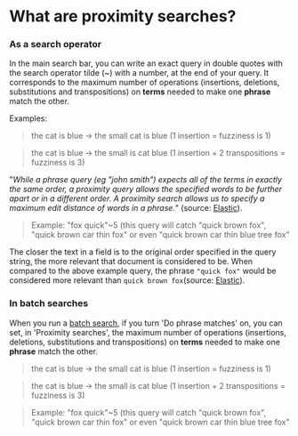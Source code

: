 # What are proximity searches?

### As a search operator

In the main search bar, you can write an exact query in double quotes with the search operator tilde (\~) with a number, at the end of your query. It corresponds to the maximum number of operations (insertions, deletions, substitutions and transpositions) on **terms** needed to make one **phrase** match the other.

Examples:

> the cat is blue -> the small cat is blue (1 insertion = fuzziness is 1)

> the cat is blue -> the small is cat blue (1 insertion + 2 transpositions = fuzziness is 3)

"_While a phrase query (eg "john smith") expects all of the terms in exactly the same order, a proximity query allows the specified words to be further apart or in a different order. A proximity search allows us to specify a maximum edit distance of words in a phrase._" (source: [Elastic](https://www.elastic.co/guide/en/elasticsearch/reference/7.0/query-dsl-query-string-query.html#_fuzziness)).

> Example: "fox quick"\~5 (this query will catch "quick brown fox", "quick brown car thin fox" or even "quick brown car thin blue tree fox"

The closer the text in a field is to the original order specified in the query string, the more relevant that document is considered to be. When compared to the above example query, the phrase `"quick fox"` would be considered more relevant than `quick brown fox`(source: [Elastic](https://www.elastic.co/guide/en/elasticsearch/reference/7.0/query-dsl-query-string-query.html#_fuzziness)).

### In batch searches

When you run a [batch search](../../batch-search-documents.md), if you turn 'Do phrase matches' on, you can set, in 'Proximity searches', the maximum number of operations (insertions, deletions, substitutions and transpositions) on **terms** needed to make one **phrase** match the other.

> the cat is blue -> the small cat is blue (1 insertion = fuzziness is 1)

> the cat is blue -> the small is cat blue (1 insertion + 2 transpositions = fuzziness is 3)

> Example: "fox quick"\~5 (this query will catch "quick brown fox", "quick brown car thin fox" or even "quick brown car thin blue tree fox"
